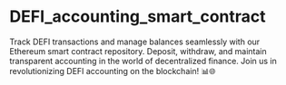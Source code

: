 # DEFI_accounting_smart_contract
Track DEFI transactions and manage balances seamlessly with our Ethereum smart contract repository. Deposit, withdraw, and maintain transparent accounting in the world of decentralized finance. Join us in revolutionizing DEFI accounting on the blockchain! 📊🌐
